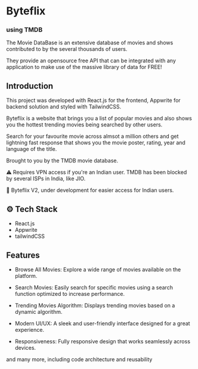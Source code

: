 # Byteflix
### using TMDB

The Movie DataBase is an extensive database of movies and shows contributed to by the several thousands of users. 

They provide an opensource free API that can be integrated with any application to make use of the massive library of data for FREE!

## Introduction

This project was developed with React.js for the frontend, Appwrite for backend solution and styled with TailwindCSS.

Byteflix is a website that brings you a list of popular movies and also shows you the hottest trending movies being searched by other users. 

Search for your favourite movie across almsot a million others and get lightning fast response that shows you the movie poster, rating, year and language of the title. 

Brought to you by the TMDB movie database. 

⚠️ Requires VPN access if you're an Indian user. TMDB has been blocked by several ISPs in India, like JIO. 

🎯 Byteflix V2, under development for easier access for Indian users. 

## ⚙️ Tech Stack
- React.js
- Appwrite
- tailwindCSS

## Features

- Browse All Movies: Explore a wide range of movies available on the platform.

- Search Movies: Easily search for specific movies using a search function optimized to increase performance.

- Trending Movies Algorithm: Displays trending movies based on a dynamic algorithm.

- Modern UI/UX: A sleek and user-friendly interface designed for a great experience.

- Responsiveness: Fully responsive design that works seamlessly across devices.

and many more, including code architecture and reusability